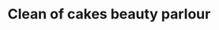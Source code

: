 ---
title: "Clean of cakes beauty parlour"
url: /thiruvananthapuram/clean-of-cakes-beauty-parlour/
shop: beauty
---